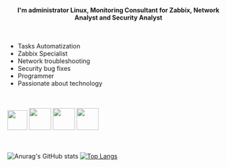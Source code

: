 

<p align="center"><b>  I'm administrator Linux, Monitoring Consultant for Zabbix, Network Analyst and Security Analyst </b></p>

<p>
ㅤ
</p>

- Tasks Automatization
- Zabbix Specialist
- Network troubleshooting
- Security bug fixes
- Programmer
- Passionate about technology



<p>
ㅤ
</p>
<div>

<img width=45 height=45 src="https://user-images.githubusercontent.com/81188924/223879567-203812c5-ee0e-4c23-80fb-f0b442dd031d.png" />
<img width=50 height=50 src="https://cdn.jsdelivr.net/gh/devicons/devicon/icons/linux/linux-original.svg" />
<img width=50 height=50 src="https://user-images.githubusercontent.com/81188924/223880016-f3a38d10-a687-4da4-b554-96e2aca453d3.png" />
<img width=50 height=50 src="https://user-images.githubusercontent.com/81188924/223880155-962e4063-8109-41b9-bf0f-b3c8ebd028a7.png" />

</div>

<p>
ㅤ
</p>

![Anurag's GitHub stats](https://github-readme-stats.vercel.app/api?username=DennisNgrox&show_icons=true&theme=onedark)
[![Top Langs](https://github-readme-stats.vercel.app/api/top-langs/?username=DennisNgrox&hide_progress=false)](https://github.com/anuraghazra/github-readme-stats)

